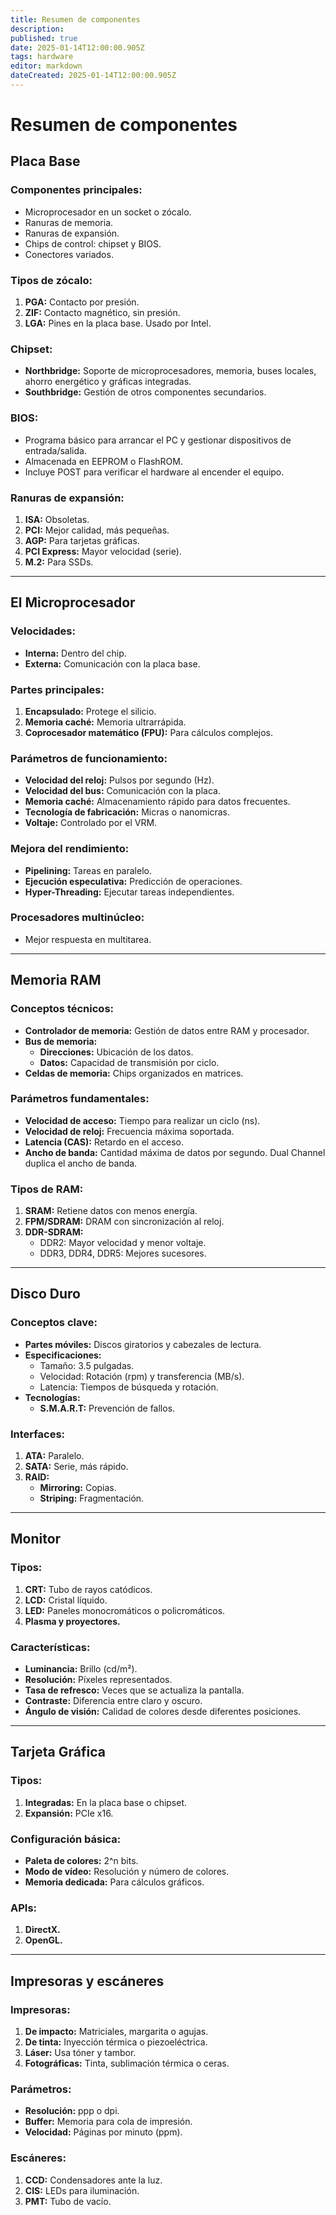 ```yaml
---
title: Resumen de componentes
description: 
published: true
date: 2025-01-14T12:00:00.905Z
tags: hardware
editor: markdown
dateCreated: 2025-01-14T12:00:00.905Z
---
```


# Resumen de componentes

## Placa Base
### Componentes principales:
- Microprocesador en un socket o zócalo.
- Ranuras de memoria.
- Ranuras de expansión.
- Chips de control: chipset y BIOS.
- Conectores variados.

### Tipos de zócalo:
1. **PGA:** Contacto por presión.
2. **ZIF:** Contacto magnético, sin presión.
3. **LGA:** Pines en la placa base. Usado por Intel.

### Chipset:
- **Northbridge:** Soporte de microprocesadores, memoria, buses locales, ahorro energético y gráficas integradas.
- **Southbridge:** Gestión de otros componentes secundarios.

### BIOS:
- Programa básico para arrancar el PC y gestionar dispositivos de entrada/salida.
- Almacenada en EEPROM o FlashROM.
- Incluye POST para verificar el hardware al encender el equipo.

### Ranuras de expansión:
1. **ISA:** Obsoletas.
2. **PCI:** Mejor calidad, más pequeñas.
3. **AGP:** Para tarjetas gráficas.
4. **PCI Express:** Mayor velocidad (serie).
5. **M.2:** Para SSDs.

---

## El Microprocesador
### Velocidades:
- **Interna:** Dentro del chip.
- **Externa:** Comunicación con la placa base.

### Partes principales:
1. **Encapsulado:** Protege el silicio.
2. **Memoria caché:** Memoria ultrarrápida.
3. **Coprocesador matemático (FPU):** Para cálculos complejos.

### Parámetros de funcionamiento:
- **Velocidad del reloj:** Pulsos por segundo (Hz).
- **Velocidad del bus:** Comunicación con la placa.
- **Memoria caché:** Almacenamiento rápido para datos frecuentes.
- **Tecnología de fabricación:** Micras o nanomicras.
- **Voltaje:** Controlado por el VRM.

### Mejora del rendimiento:
- **Pipelining:** Tareas en paralelo.
- **Ejecución especulativa:** Predicción de operaciones.
- **Hyper-Threading:** Ejecutar tareas independientes.

### Procesadores multinúcleo:
- Mejor respuesta en multitarea.

---

## Memoria RAM
### Conceptos técnicos:
- **Controlador de memoria:** Gestión de datos entre RAM y procesador.
- **Bus de memoria:**
  - **Direcciones:** Ubicación de los datos.
  - **Datos:** Capacidad de transmisión por ciclo.
- **Celdas de memoria:** Chips organizados en matrices.

### Parámetros fundamentales:
- **Velocidad de acceso:** Tiempo para realizar un ciclo (ns).
- **Velocidad de reloj:** Frecuencia máxima soportada.
- **Latencia (CAS):** Retardo en el acceso.
- **Ancho de banda:** Cantidad máxima de datos por segundo. Dual Channel duplica el ancho de banda.

### Tipos de RAM:
1. **SRAM:** Retiene datos con menos energía.
2. **FPM/SDRAM:** DRAM con sincronización al reloj.
3. **DDR-SDRAM:**
   - DDR2: Mayor velocidad y menor voltaje.
   - DDR3, DDR4, DDR5: Mejores sucesores.

---

## Disco Duro
### Conceptos clave:
- **Partes móviles:** Discos giratorios y cabezales de lectura.
- **Especificaciones:**
  - Tamaño: 3.5 pulgadas.
  - Velocidad: Rotación (rpm) y transferencia (MB/s).
  - Latencia: Tiempos de búsqueda y rotación.
- **Tecnologías:**
  - **S.M.A.R.T:** Prevención de fallos.

### Interfaces:
1. **ATA:** Paralelo.
2. **SATA:** Serie, más rápido.
3. **RAID:**
   - **Mirroring:** Copias.
   - **Striping:** Fragmentación.

---

## Monitor
### Tipos:
1. **CRT:** Tubo de rayos catódicos.
2. **LCD:** Cristal líquido.
3. **LED:** Paneles monocromáticos o policromáticos.
4. **Plasma y proyectores.**

### Características:
- **Luminancia:** Brillo (cd/m²).
- **Resolución:** Píxeles representados.
- **Tasa de refresco:** Veces que se actualiza la pantalla.
- **Contraste:** Diferencia entre claro y oscuro.
- **Ángulo de visión:** Calidad de colores desde diferentes posiciones.

---

## Tarjeta Gráfica
### Tipos:
1. **Integradas:** En la placa base o chipset.
2. **Expansión:** PCIe x16.

### Configuración básica:
- **Paleta de colores:** 2^n bits.
- **Modo de vídeo:** Resolución y número de colores.
- **Memoria dedicada:** Para cálculos gráficos.

### APIs:
1. **DirectX.**
2. **OpenGL.**

---

## Impresoras y escáneres
### Impresoras:
1. **De impacto:** Matriciales, margarita o agujas.
2. **De tinta:** Inyección térmica o piezoeléctrica.
3. **Láser:** Usa tóner y tambor.
4. **Fotográficas:** Tinta, sublimación térmica o ceras.

### Parámetros:
- **Resolución:** ppp o dpi.
- **Buffer:** Memoria para cola de impresión.
- **Velocidad:** Páginas por minuto (ppm).

### Escáneres:
1. **CCD:** Condensadores ante la luz.
2. **CIS:** LEDs para iluminación.
3. **PMT:** Tubo de vacío.


